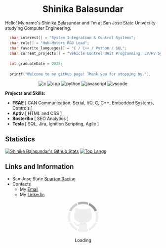 <h1 align="center">
  <b>Shinika Balasundar</b>
</h1>

Hello! My name's Shinika Balasundar and I'm at San Jose State University studying Computer Engineering.

```c
  char interest[] = "System Integration & Control Systems";
  char role[] = "Hub-Motors R&D Lead";
  char favorite_languages[] = "C / C++ / Python / SQL";
  char current_projects[] = "Vehicle Control Unit Programming, LV/HV System Integration, and Motor Controls";
  
  int graduateDate = 2025;
  
  printf("Welcome to my github page! Thank you for stopping by.");
```
<p align="center">
<img src="https://user-images.githubusercontent.com/59575502/127426751-01af6b81-3523-47d2-95b8-6166f9c3c3aa.png" alt="c" width="25" height="25" />
<img src="https://user-images.githubusercontent.com/59575502/127426757-5335f7bc-c63a-4e58-9e96-f43982df842d.png" alt="cpp" width="25" height="25" />
<img src="https://user-images.githubusercontent.com/59575502/127426759-a687aa90-d647-46c9-86f7-c8e948f8095e.png" alt="python" width="25" height="25" />
<img src="https://user-images.githubusercontent.com/59575502/127426312-4a7a6d79-4b40-4b06-8c94-824ea3e8410e.png" alt="javascript" width="25" height="25" />
<img src="https://user-images.githubusercontent.com/59575502/127427980-4b5ba4cf-daee-474f-a500-872181ccc470.png" alt="vscode" width="25" height="25" />
</p>

**Projects and Skills:**
- **FSAE** [ CAN Communication, Serial, I/O, C, C++, Embedded Systems, Controls ]
- **Aptiv** [ HTML and CSS ]
- **BosterBio** [ SEO Analytics ]
- **Tesla** [ SQL, Jira, Ignition Scripting, Agile ]

## Statistics

<a href="https://github.com/shibcreate"><img alt="Shinika Balasundar's Github Stats" src="https://github-readme-stats.vercel.app/api/?username=shibcreate&show_icons=true&title_color=fff&icon_color=79ff97&text_color=9f9f9f&bg_color=151515&show_icons=true&count_private=true&hide_border=true" height="141px"/></a>
[![Top Langs](https://github-readme-stats.vercel.app/api/top-langs/?username=shibcreate&layout=compact)](https://github.com/shibcreate/github-readme-stats)

## Links and Information

- San Jose State [Spartan Racing](https://www.sjsuformulasae.com/)
- Contacts
  - My [Email](mailto:shinikab@outlook.com)
  - My [Linkedin](https://www.linkedin.com/in/shinika-balasundar/)
  
  
<div align="center">
    <img src="GitHub.gif" height="100" />
    <p>Loading</p>
</div>
